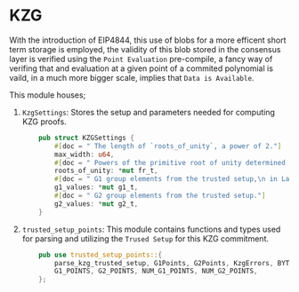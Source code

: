 # KZG 

With the introduction of EIP4844, this use of blobs for a more efficent short term storage is employed, the validity of this blob stored in the consensus layer is verified 
using the `Point Evaluation` pre-compile, a fancy way of verifing that and evaluation at a given point of a commited polynomial is vaild, in a much more bigger scale, implies that `Data is Available`.

This module houses;

1. `KzgSettings`: Stores the setup and parameters needed for computing KZG proofs.

    ```rust
        pub struct KZGSettings {
            #[doc = " The length of `roots_of_unity`, a power of 2."]
            max_width: u64,
            #[doc = " Powers of the primitive root of unity determined by\n `SCALE2_ROOT_OF_UNITY` in bit-reversal permutation order,\n length `max_width`."]
            roots_of_unity: *mut fr_t,
            #[doc = " G1 group elements from the trusted setup,\n in Lagrange form bit-reversal permutation."]
            g1_values: *mut g1_t,
            #[doc = " G2 group elements from the trusted setup."]
            g2_values: *mut g2_t,
        }
    ```

2. `trusted_setup_points`: This module contains functions and types used for parsing and utilizing the `Trused Setup` for this KZG commitment.

    ```rust
        pub use trusted_setup_points::{
            parse_kzg_trusted_setup, G1Points, G2Points, KzgErrors, BYTES_PER_G1_POINT, BYTES_PER_G2_POINT,
            G1_POINTS, G2_POINTS, NUM_G1_POINTS, NUM_G2_POINTS,
        };
    ```